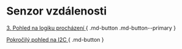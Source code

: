 # Senzor vzdálenosti

[3. Pohled na logiku procházení ](logic.md){ .md-button .md-button--primary }

[Pokročilý pohled na I2C ](../blokI2C/index.md){ .md-button }